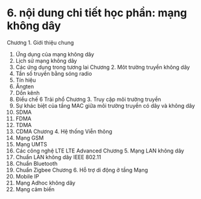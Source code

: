 # 6. nội dung chi tiết học phần: mạng không dây
Chương 1. Giới thiệu chung
1. Ứng dụng của mạng không dây
2. Lịch sử mạng không dây
3. Các ứng dụng trong tương lai
Chương 2. Môt trường truyền không dây
1. Tần số truyền bằng sóng radio
2. Tín hiệu
3. Ăngten
4. Dồn kênh
5. Điều chế
6 Trải phổ
Chương 3. Truy cập môi trường truyền
1. Sự khác biệt của tầng MAC giữa môi trường truyền có dây và không dây
2. SDMA
3. FDMA
4. TDMA
5. CDMA
Chương 4. Hệ thống Viễn thông
1. Mạng GSM
2. Mạng UMTS
3. Các công nghệ LTE LTE Advanced
Chương 5. Mạng LAN không dây
1. Chuẩn LAN không dây IEEE 802.11
2. Chuẩn Bluetooth
3. Chuẩn Zigbee
Chương 6. Hỗ trợ di động ở tầng Mạng
1. Mobile IP
2. Mạng Adhoc không dây
3. Mạng cảm biến
